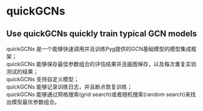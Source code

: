 # quickGCNs 
## Use quickGCNs quickly train typical GCN models
quickGCNs 是一个能够快速调用并且训练Pyg提供的GCN基础模型的模型集成框架；  
quickGCNs 能够保存最佳参数组合的评估结果并且画图保存，以及每次重复实验测试的结果；  
quickGCNs 支持自定义模型；  
quickGCNs 能够记录训练日志，并且断点恢复训练；  
quickGCNs 能够通过网格搜索(grid search)或者随机搜索(random search)来找出模型最优参数组合。
